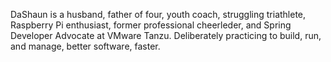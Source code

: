 DaShaun is a husband, father of four, youth coach, struggling triathlete, Raspberry Pi enthusiast, former professional cheerleder, and Spring Developer Advocate at VMware Tanzu.
Deliberately practicing to build, run, and manage, better software, faster.
